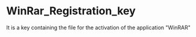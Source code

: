 # WinRar_Registration_key
It is a key containing the file for the activation of the application "WinRAR" 
